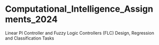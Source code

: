 # Computational_Intelligence_Assignments_2024
Linear PI Controller and Fuzzy Logic Controllers (FLC) Design, Regression and Classification Tasks 
